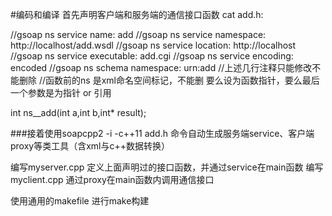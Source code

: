 #编码和编译
首先声明客户端和服务端的通信接口函数  cat add.h:

//gsoap ns service name: add
//gsoap ns service namespace: http://localhost/add.wsdl
//gsoap ns service location: http://localhost
//gsoap ns service executable: add.cgi
//gsoap ns service encoding: encoded
//gsoap ns schema namespace: urn:add
//上述几行注释只能修改不能删除
//函数前的ns 是xml命名空间标记，不能删  要么设为函数指针，要么最后一个参数是为指针 or 引用

int ns__add(int a,int b,int* result);

###接着使用soapcpp2 -i -c++11 add.h 命令自动生成服务端service、客户端proxy等类工具（含xml与c++数据转换）

编写myserver.cpp 定义上面声明过的接口函数，并通过service在main函数
编写myclient.cpp 通过proxy在main函数内调用通信接口

使用通用的makefile 进行make构建